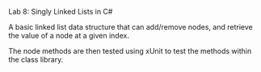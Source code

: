 Lab 8: Singly Linked Lists in C#

A basic linked list data structure that can add/remove nodes, and retrieve the value of a node at a given index.

The node methods are then tested using xUnit to test the methods within the class library.

